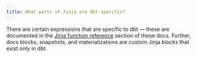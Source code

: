 ```yaml
---
title: What parts of Jinja are dbt-specific?
---
```


There are certain expressions that are specific to dbt — these are documented in the [Jinja function reference](jinja-context/adapter) section of these docs. Further, docs blocks, snapshots, and materializations are custom Jinja _blocks_ that exist only in dbt.
